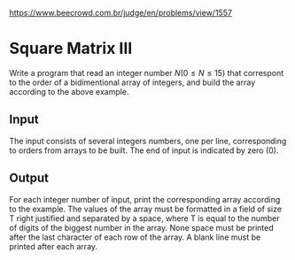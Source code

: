 https://www.beecrowd.com.br/judge/en/problems/view/1557

# Square Matrix III

Write a program that read an integer number $N (0 \leq N \leq 15)$ that
correspont to the order of a bidimentional array of integers, and build the
array according to the above example.

## Input

The input consists of several integers numbers, one per line, corresponding to
orders from arrays to be built. The end of input is indicated by zero (0).

## Output

For each integer number of input, print the corresponding array according to
the example. The values of the array must be formatted in a field of size T
right justified and separated by a space, where T is equal to the number of
digits of the biggest number in the array. None space must be printed after
the last character of each row of the array. A blank line must be printed
after each array.
